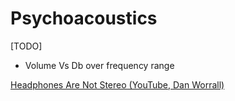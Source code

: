 # Psychoacoustics

[TODO]

- Volume Vs Db over frequency range

[Headphones Are Not Stereo (YouTube, Dan Worrall)](https://youtu.be/uZ9WQDojQt8)


